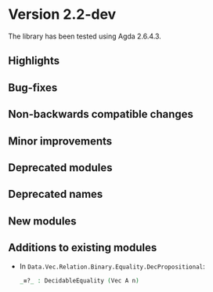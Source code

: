 Version 2.2-dev
===============

The library has been tested using Agda 2.6.4.3.

Highlights
----------

Bug-fixes
---------

Non-backwards compatible changes
--------------------------------

Minor improvements
------------------

Deprecated modules
------------------

Deprecated names
----------------

New modules
-----------

Additions to existing modules
-----------------------------

* In `Data.Vec.Relation.Binary.Equality.DecPropositional`:
  ```agda
  _≡?_ : DecidableEquality (Vec A n)
  ```
